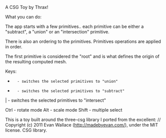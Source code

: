A CSG Toy by Thrax!

What you can do:

The app starts with a few primitives.. each primitive can be either a "subtract", a "union" or an "intersection" primitive.

There is also an ordering to the primitives. Primitives operations are applied in order.

The first primitive is considered the "root" and is what defines the origin of the resulting computed mesh.

Keys:

+       - switches the selected primitives to "union"
-       - switches the selected primitives to "subtract"
|       - switches the selected primitives to "intersect"

Ctrl    - rotate mode
Alt     - scale mode
Shift   - multiple select

This is a toy built around the three-csg library I ported from the excellent:
// Copyright (c) 2011 Evan Wallace (http://madebyevan.com/), under the MIT license.
CSG library.

